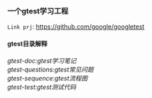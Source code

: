 ### 一个gtest学习工程
`Link prj`: https://github.com/google/googletest  
#### gtest目录解释
_gtest-doc:gtest学习笔记_  
_gtest-questions:gtest常见问题_  
_gtest-sequence:gtest流程图_  
_gtest-test:gtest测试代码_  
